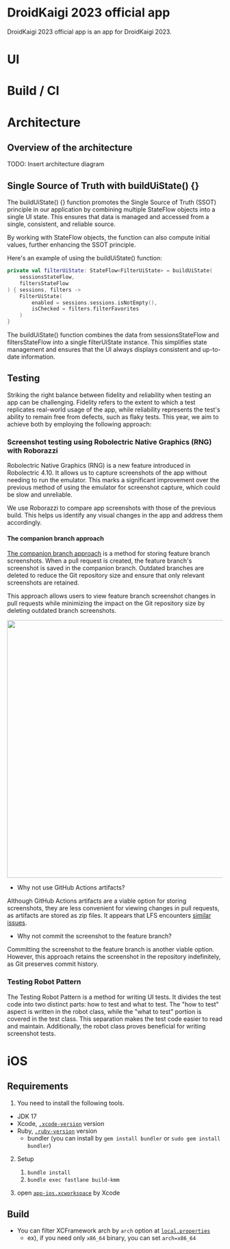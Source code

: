 # DroidKaigi 2023 official app

DroidKaigi 2023 official app is an app for DroidKaigi 2023.

# UI

# Build / CI

# Architecture

## Overview of the architecture

TODO: Insert architecture diagram

## Single Source of Truth with buildUiState() {}

The buildUiState() {} function promotes the Single Source of Truth (SSOT) principle in our application by combining multiple StateFlow objects into a single UI state. This ensures that data is managed and accessed from a single, consistent, and reliable source.

By working with StateFlow objects, the function can also compute initial values, further enhancing the SSOT principle.

Here's an example of using the buildUiState() function:

```kotlin
private val filterUiState: StateFlow<FilterUiState> = buildUiState(
    sessionsStateFlow,
    filtersStateFlow
) { sessions, filters ->
    FilterUiState(
        enabled = sessions.sessions.isNotEmpty(),
        isChecked = filters.filterFavorites
    )
}
```

The buildUiState() function combines the data from sessionsStateFlow and filtersStateFlow into a single filterUiState instance. This simplifies state management and ensures that the UI always displays consistent and up-to-date information.

## Testing

Striking the right balance between fidelity and reliability when testing an app can be challenging. Fidelity refers to the extent to which a test replicates real-world usage of the app, while reliability represents the test's ability to remain free from defects, such as flaky tests. This year, we aim to achieve both by employing the following approach:

### Screenshot testing using Robolectric Native Graphics (RNG) with Roborazzi

Robolectric Native Graphics (RNG) is a new feature introduced in Robolectric 4.10. It allows us to capture screenshots of the app without needing to run the emulator. This marks a significant improvement over the previous method of using the emulator for screenshot capture, which could be slow and unreliable.

We use Roborazzi to compare app screenshots with those of the previous build. This helps us identify any visual changes in the app and address them accordingly.

#### The companion branch approach

[The companion branch approach](https://github.com/DroidKaigi/conference-app-2022/pull/616) is a method for storing feature branch screenshots. When a pull request is created, the feature branch's screenshot is saved in the companion branch. Outdated branches are deleted to reduce the Git repository size and ensure that only relevant screenshots are retained.

This approach allows users to view feature branch screenshot changes in pull requests while minimizing the impact on the Git repository size by deleting outdated branch screenshots.

<img src="https://user-images.githubusercontent.com/1386930/236188326-ddd617ae-b216-476c-9d92-e36ad02a2670.png" width="600" />

* Why not use GitHub Actions artifacts?

Although GitHub Actions artifacts are a viable option for storing screenshots, they are less convenient for viewing changes in pull requests, as artifacts are stored as zip files. It appears that LFS encounters [similar issues](https://github.com/git-lfs/git-lfs/issues/1342).

* Why not commit the screenshot to the feature branch?

Committing the screenshot to the feature branch is another viable option. However, this approach retains the screenshot in the repository indefinitely, as Git preserves commit history.

### Testing Robot Pattern

The Testing Robot Pattern is a method for writing UI tests. It divides the test code into two distinct parts: how to test and what to test. The "how to test" aspect is written in the robot class, while the "what to test" portion is covered in the test class. This separation makes the test code easier to read and maintain. Additionally, the robot class proves beneficial for writing screenshot tests.

# iOS

## Requirements

1. You need to install the following tools.

- JDK 17
- Xcode, [`.xcode-version`](.xcode-version) version
- Ruby, [`.ruby-version`](.ruby-version) version
  - bundler (you can install by `gem install bundler` or `sudo gem install bundler`)

2. Setup
   1. `bundle install`
   2. `bundle exec fastlane build-kmm`
   
3. open [`app-ios.xcworkspace`](./app-ios/app-ios.xcworkspace) by Xcode

## Build

- You can filter XCFramework arch by `arch` option at [`local.properties`](./local.properties)
  - ex), if you need only `x86_64` binary, you can set `arch=x86_64`
